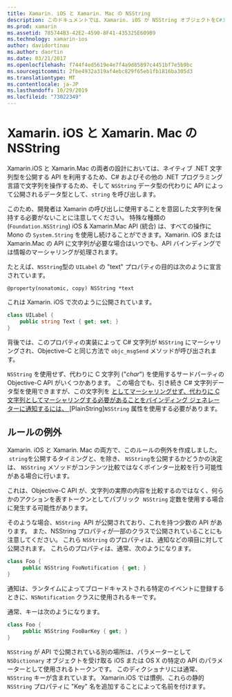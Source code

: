 ```yaml
---
title: Xamarin. iOS と Xamarin. Mac の NSString
description: このドキュメントでは、Xamarin. iOS が NSString オブジェクトをC#文字列オブジェクトに透過的に変換する方法について説明します。
ms.prod: xamarin
ms.assetid: 785744B3-42E2-4590-8F41-435325E609B9
ms.technology: xamarin-ios
author: davidortinau
ms.author: daortin
ms.date: 03/21/2017
ms.openlocfilehash: f744f4ed5619e4e7f4a9d85897c4451bf7e5b9bc
ms.sourcegitcommit: 2fbe4932a319af4ebc829f65eb1fb1816ba305d3
ms.translationtype: MT
ms.contentlocale: ja-JP
ms.lasthandoff: 10/29/2019
ms.locfileid: "73022349"
---
```

# <a name="nsstring-in-xamarinios-and-xamarinmac"></a>Xamarin. iOS と Xamarin. Mac の NSString

Xamarin.iOS と Xamarin.Mac の両者の設計においては、ネイティブ .NET 文字列型を公開する API を利用するため、C# およびその他の .NET プログラミング言語で文字列を操作するため、そして `NSString` データ型の代わりに API によって公開されるデータ型として、`string` を呼び出します。

このため、開発者は Xamarin の呼び出しに使用することを意図した文字列を保持する必要がないことに注意してください。 特殊な種類の (`Foundation.NSString`) iOS & Xamarin.Mac API (統合) は、すべての操作に Mono の `System.String` を使用し続けることができます。Xamarin. iOS または Xamarin.Mac の API に文字列が必要な場合はいつでも、API バインディングでは情報のマーシャリングが処理されます。

たとえば、`NSString`型の `UILabel` の "text" プロパティの目的は次のように宣言されています。

```objc
@property(nonatomic, copy) NSString *text
```

これは Xamarin. iOS で次のように公開されています。

```csharp
class UILabel {
    public string Text { get; set; }
}
```

背後では、このプロパティの実装によって C# 文字列が `NSString` にマーシャリングされ、Objective-C と同じ方法で `objc_msgSend` メソッドが呼び出されます。

`NSString` を使用せず、代わりに C 文字列 ("*char*") を使用するサードパーティの Objective-C API がいくつかあります。 この場合でも、引き続き C# 文字列データ型を使用できますが、この文字列を [ としてマーシャリングせず、代わりに C 文字列としてマーシャリングする必要があることをバインディング ジェネレーターに通知するには、 ](~/cross-platform/macios/binding/objective-c-libraries.md)[PlainString]`NSString` 属性を使用する必要があります。

 <a name="Exceptions_to_the_Rule" />

## <a name="exceptions-to-the-rule"></a>ルールの例外

Xamarin. iOS と Xamarin. Mac の両方で、このルールの例外を作成しました。  `string`を公開するタイミングと、を除き、 `NSString`を公開するかどうかの決定は、 `NSString` メソッドがコンテンツ比較ではなくポインター比較を行う可能性がある場合に行います。

これは、Objective-C API が、文字列の実際の内容を比較するのではなく、何らかのアクションを表すトークンとしてパブリック  `NSString` 定数を使用する場合に発生する可能性があります。

そのような場合、`NSString`  API が公開されており、これを持つ少数の API があります。 また、NSString プロパティが一部のクラスで公開されていることにも注意してください。 これら `NSString` のプロパティは、通知などの項目に対して公開されます。 これらのプロパティは、通常、次のようになります。

```csharp
class Foo {
     public NSString FooNotification { get; }
}
```

通知は、ランタイムによってブロードキャストされる特定のイベントに登録するときに、`NSNotification` クラスに使用されるキーです。

通常、キーは次のようになります。

```csharp
class Foo {
     public NSString FooBarKey { get; }
}
```

`NSString` が API で公開されている別の場所は、パラメーターとして `NSDictionary` オブジェクトを受け取る iOS または OS X の特定の API のパラメーターとして使用されるトークンです。 このディクショナリには通常、`NSString` キーが含まれています。 Xamarin.iOS では慣例、これらの静的 `NSString` プロパティに "Key" 名を追加することによって名前を付けます。
